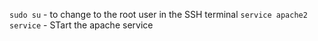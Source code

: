 
`sudo su` - to change to the root user in the SSH terminal
`service apache2 service`  - STart the apache service
